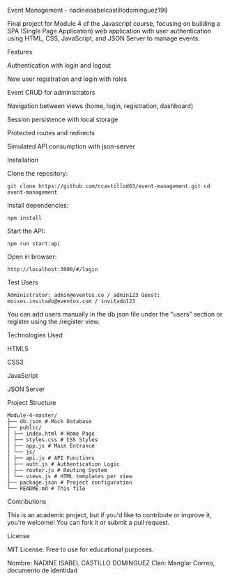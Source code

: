 Event Management - nadineisabelcastillodominguez198

Final project for Module 4 of the Javascript course, focusing on building a SPA (Single Page Application) web application with user authentication using HTML, CSS, JavaScript, and JSON Server to manage events.

Features

Authentication with login and logout

New user registration and login with roles

Event CRUD for administrators

Navigation between views (home, login, registration, dashboard)

Session persistence with local storage

Protected routes and redirects

Simulated API consumption with json-server

Installation

Clone the repository:
```
git clone https://github.com/ncastillod63/event-management.git cd event-management
```

Install dependencies:
```
npm install
```

Start the API:
```
npm run start:api
```

Open in browser: 
```
http://localhost:3000/#/login
```
Test Users 
```
Administrator: admin@eventos.co / admin123 Guest: moises.invitado@eventos.com / invitado123
```
You can add users manually in the db.json file under the "users" section or register using the /register view.

Technologies Used

HTML5

CSS3

JavaScript

JSON Server

Project Structure
```
Module-4-master/ 
├── db.json # Mock Database 
├── public/ 
│ ├── index.html # Home Page 
│ ├── styles.css # CSS Styles 
│ ├── app.js # Main Entrance 
│ └── js/ 
│ ├── api.js # API Functions 
│ ├── auth.js # Authentication Logic 
│ ├── router.js # Routing System 
│ └── views.js # HTML templates per view 
├── package.json # Project configuration 
└── README.md # This file
```
Contributions

This is an academic project, but if you'd like to contribute or improve it, you're welcome! You can fork it or submit a pull request.

License

MIT License. Free to use for educational purposes.

Nombre: NADINE ISABEL CASTILLO DOMINGUEZ 
Clan: Manglar
Correo, documento de
identidad
